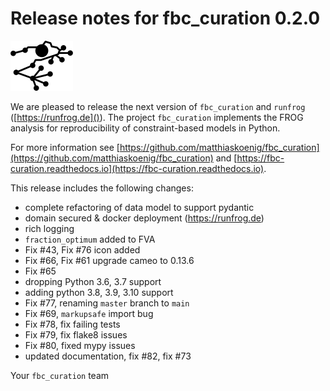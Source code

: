 # Release notes for fbc_curation 0.2.0

![fbc_curation](https://raw.githubusercontent.com/matthiaskoenig/fbc_curation/develop/docs/images/icon/frog_icon_mirror-100x80-300dpi.png)

We are pleased to release the next version of `fbc_curation` and `runfrog` ([https://runfrog.de]()).
The project `fbc_curation` implements the FROG analysis for reproducibility of constraint-based models in Python.

For more information see [https://github.com/matthiaskoenig/fbc_curation](https://github.com/matthiaskoenig/fbc_curation) 
and [https://fbc-curation.readthedocs.io](https://fbc-curation.readthedocs.io). 


This release includes the following changes:

* complete refactoring of data model to support pydantic
* domain secured & docker deployment (https://runfrog.de)
* rich logging
* `fraction_optimum` added to FVA
* Fix #43, Fix #76 icon added
* Fix #66, Fix #61 upgrade cameo to 0.13.6
* Fix #65
* dropping Python 3.6, 3.7 support
* adding python 3.8, 3.9, 3.10 support
* Fix #77, renaming `master` branch to `main`
* Fix #69, `markupsafe` import bug
* Fix #78, fix failing tests
* Fix #79, fix flake8 issues
* Fix #80, fixed mypy issues
* updated documentation, fix #82, fix #73

Your `fbc_curation` team
